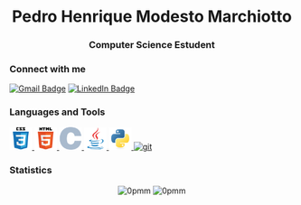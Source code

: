 <h1 align="center">Pedro Henrique Modesto Marchiotto</h1>
<h3 align="center">Computer Science Estudent</h3>

### Connect with me
[![Gmail Badge](https://img.shields.io/badge/-Email-D14836?style=for-the-badge&logo=gmail&logoColor=white)](https://mail.google.com/mail/?view=cm&fs=1&to=pmodestomarchiotto@gmail.com)&nbsp;[![LinkedIn Badge](https://img.shields.io/badge/-LinkedIn-0077B5?style=for-the-badge&logo=linkedin&logoColor=white)](https://www.linkedin.com/in/pedromodestomarchiotto)




### Languages and Tools
<p align="left"> 
  <a href="https://www.w3schools.com/css/" target="_blank" rel="noreferrer"> 
    <img src="https://raw.githubusercontent.com/devicons/devicon/master/icons/css3/css3-original-wordmark.svg" alt="css3" width="40" height="40"/> 
  </a> 
  <a href="https://www.w3.org/html/" target="_blank" rel="noreferrer"> 
    <img src="https://raw.githubusercontent.com/devicons/devicon/master/icons/html5/html5-original-wordmark.svg" alt="html5" width="40" height="40"/> 
  </a> 
  <a href="https://www.cprogramming.com/" target="_blank" rel="noreferrer"> 
    <img src="https://raw.githubusercontent.com/devicons/devicon/master/icons/c/c-original.svg" alt="c" width="40" height="40"/> 
  </a> 
  <a href="https://www.java.com" target="_blank" rel="noreferrer"> 
    <img src="https://raw.githubusercontent.com/devicons/devicon/master/icons/java/java-original.svg" alt="java" width="40" height="40"/> 
  </a> 
  <a href="https://www.python.org" target="_blank" rel="noreferrer"> 
    <img src="https://raw.githubusercontent.com/devicons/devicon/master/icons/python/python-original.svg" alt="python" width="40" height="40"/> 
  </a> 
  <a href="https://git-scm.com/" target="_blank" rel="noreferrer"> 
    <img src="https://www.vectorlogo.zone/logos/git-scm/git-scm-icon.svg" alt="git" width="40" height="40"/> 
  </a> 
</p>


### Statistics
<p align="center">
  <img src="https://github-readme-stats.vercel.app/api/top-langs?username=0pmm&show_icons=false&locale=en&layout=compact&theme=dark" alt="0pmm" style="vertical-align:middle;"/>
  <img src="https://github-readme-stats.vercel.app/api?username=0pmm&show_icons=false&locale=en&theme=dark" alt="0pmm" style="vertical-align:middle;"/>
</p>

